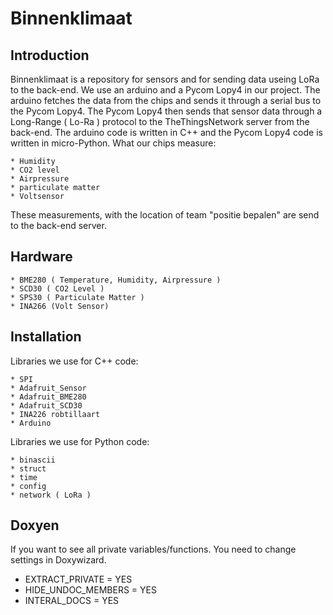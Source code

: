 # Binnenklimaat
## Introduction
Binnenklimaat is a repository for sensors and for sending data useing LoRa to the back-end. We use an arduino and a Pycom Lopy4 in our project. The arduino fetches the data from the chips and sends it through a serial bus to the Pycom Lopy4. The Pycom Lopy4 then sends that sensor data through a Long-Range ( Lo-Ra ) protocol to the TheThingsNetwork server from the back-end. The arduino code is written in C++ and the Pycom Lopy4 code is written in micro-Python.
What our chips measure:
```* Temperature
* Humidity
* CO2 level
* Airpressure
* particulate matter
* Voltsensor 
```

These measurements, with the location of team "positie bepalen" are send to the back-end server.

## Hardware
```The chips we use in our project are and what they are used for:
* BME280 ( Temperature, Humidity, Airpressure )
* SCD30 ( CO2 Level ) 
* SPS30 ( Particulate Matter )
* INA266 (Volt Sensor)
```

## Installation
Libraries we use for C++ code:
```* Wire
* SPI
* Adafruit_Sensor
* Adafruit_BME280
* Adafruit_SCD30
* INA226 robtillaart
* Arduino
```

Libraries we use for Python code:
```* socket
* binascii
* struct
* time
* config
* network ( LoRa )
```

## Doxyen
If you want to see all private variables/functions. You need to change settings in Doxywizard. 
* EXTRACT_PRIVATE = YES
* HIDE_UNDOC_MEMBERS = YES
* INTERAL_DOCS = YES 
